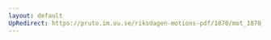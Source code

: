 ```yaml
---
layout: default
UpRedirect: https://pruto.im.uu.se/riksdagen-motions-pdf/1870/mot_1870__ak__144/mot_1870__ak__144-001.pdf
---
```

